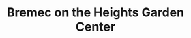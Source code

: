 ---
title: "Bremec on the Heights Garden Center"
url: /cleveland-heights/bremec-on-the-heights-garden-center/
shop: garden centre
---